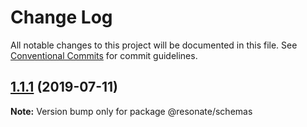 # Change Log

All notable changes to this project will be documented in this file.
See [Conventional Commits](https://conventionalcommits.org) for commit guidelines.

## [1.1.1](https://github.com/justifaycoop/stream2own/compare/@resonate/schemas@1.1.0...@resonate/schemas@1.1.1) (2019-07-11)

**Note:** Version bump only for package @resonate/schemas
